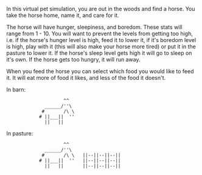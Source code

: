 In this virtual pet simulation, you are out in the woods and find a horse.
You take the horse home, name it, and care for it.

The horse will have hunger, sleepiness, and boredom. These stats will range from 1 - 10. You will want to prevent
the levels from getting too high, i.e. if the horse's hunger level is high, feed it to lower it, if it's boredom level is high, play with it 
(this will also make your horse more tired) or put it in the pasture to lower it. If the horse's sleep level gets high it will go to sleep on 
it's own. If the horse gets too hungry, it will run away.

When you feed the horse you can select which food you would like to feed it. It will eat more of food it likes, and less of the food it doesn't.








In barn:


                         ^^   
                  ______/''\
                 #       /\ \
                # ||___||  ''  
                  ||   ||



In pasture:

                        
                         ^^   
                  ______/''\
                 #       /\ \   ||--||--||--||
                # ||___||  ''   ||--||--||--||
                  ||   ||       ||--||--||--||








            


